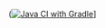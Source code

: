([![Java CI with Gradle](https://github.com/Roller-a/n_hw_3/actions/workflows/gradle.yml/badge.svg)](https://github.com/Roller-a/n_hw_3/actions/workflows/gradle.yml)]

